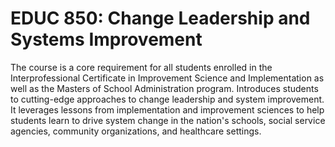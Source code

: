 # EDUC 850: Change Leadership and Systems Improvement

The course is a core requirement for all students enrolled in the Interprofessional Certificate in Improvement Science and Implementation as well as the Masters of School Administration program. Introduces students to cutting-edge approaches to change leadership and system improvement. It leverages lessons from implementation and improvement sciences to help students learn to drive system change in the nation's schools, social service agencies, community organizations, and healthcare settings.